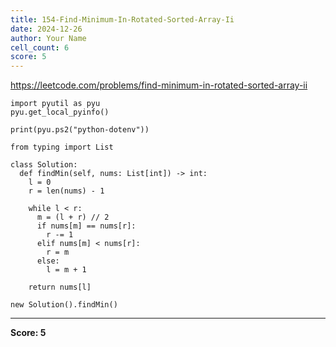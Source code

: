 ```yaml
---
title: 154-Find-Minimum-In-Rotated-Sorted-Array-Ii
date: 2024-12-26
author: Your Name
cell_count: 6
score: 5
---
```


https://leetcode.com/problems/find-minimum-in-rotated-sorted-array-ii


```
import pyutil as pyu
pyu.get_local_pyinfo()
```


```
print(pyu.ps2("python-dotenv"))
```


```
from typing import List
```


```
class Solution:
  def findMin(self, nums: List[int]) -> int:
    l = 0
    r = len(nums) - 1

    while l < r:
      m = (l + r) // 2
      if nums[m] == nums[r]:
        r -= 1
      elif nums[m] < nums[r]:
        r = m
      else:
        l = m + 1

    return nums[l]
```


```
new Solution().findMin()
```


---
**Score: 5**